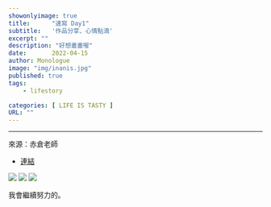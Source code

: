```yaml
---
showonlyimage: true
title:      "速寫 Day1"
subtitle:   '作品分享、心情點滴'
excerpt: ""
description: "好想畫畫喔"
date:       2022-04-15
author: Monologue    
image: "img/inanis.jpg"
published: true 
tags:
    - lifestory

categories: [ LIFE IS TASTY ]
URL: ""
---
```

***
來源：赤倉老師
* [連結](https://twitter.com/akakura1341)
  
![](/blog/sketch/d1-1.jpg)
![](/blog/sketch/d1-3.jpg)
![](/blog/sketch/d1-2.jpg)  
  
我會繼續努力的。
<!--more-->
